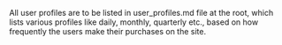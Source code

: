 All user profiles are to be listed in user_profiles.md file at the root, which lists various profiles like daily, monthly, quarterly etc., based on how frequently the users make their purchases on the site.
